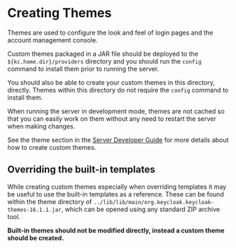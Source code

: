 # Creating Themes

Themes are used to configure the look and feel of login pages and the account management console.

Custom themes packaged in a JAR file should be deployed to the `${kc.home.dir}/providers` directory and you should run
the `config` command to install them prior to running the server.

You should also be able to create your custom themes in this directory, directly. Themes within this directory do not require
the `config` command to install them.

When running the server in development mode, themes are not cached so that you can easily work on them without any need to restart
the server when making changes.

See the theme section in the [Server Developer Guide](https://www.keycloak.org/docs/latest/server_development/#_themes) for more details about how to create custom themes.

## Overriding the built-in templates

While creating custom themes especially when overriding templates it may be useful to use the built-in templates as
a reference. These can be found within the theme directory of `../lib/lib/main/org.keycloak.keycloak-themes-16.1.1.jar`, which can be opened using any
standard ZIP archive tool.

**Built-in themes should not be modified directly, instead a custom theme should be created.**
